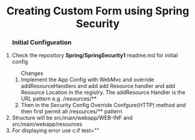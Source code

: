 <h1 align="center">Creating Custom Form using Spring Security</h1>
<ol>
	<h3>Initial Configuration</h3>
	<li>Check the repository <strong>Spring/SpringSecurity1</strong> readme.md for initial config</li>
	<ol>
		Changes
		<li>Implement the App Config with WebMvc and override addResourceHandlers and add add Resource handler and add Resource Location in the registry. The addResource Handler is the URL pattern e.g. /resources/**</li>
		<li>Then in the Security Config Override Confgure(HTTP) method and then first permit all /resources/** pattern</li>
	</ol>
	<li>Structure will be src/main/webapp/WEB-INF and src/main/webapp/resources</li>
	<li>For displaying error use c:if test=""</li>
</ol>